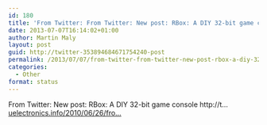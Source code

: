 ```yaml
---
id: 180
title: 'From Twitter: From Twitter: New post: RBox: A DIY 32-bit game co&#8230;'
date: 2013-07-07T16:14:02+01:00
author: Martin Maly
layout: post
guid: http://twitter-353894684671754240-post
permalink: /2013/07/07/from-twitter-from-twitter-new-post-rbox-a-diy-32-bit-game-co/
categories:
  - Other
format: status
---
```

From Twitter: New post: RBox: A DIY 32-bit game console http://t&#8230; [uelectronics.info/2010/06/26/fro…](https://www.uelectronics.info/2010/06/26/from-twitter-new-post-rbox-a-diy-32-bit-game-console-httpt/)